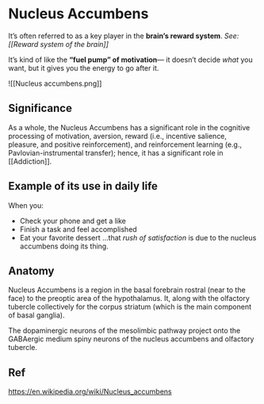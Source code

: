 # Nucleus Accumbens

It’s often referred to as a key player in the **brain’s reward system**. 
*See: [[Reward system of the brain]]*

It’s kind of like the **“fuel pump” of motivation**— it doesn’t decide _what_ you want, but it gives you the energy to go after it.

![[Nucleus accumbens.png]]
## Significance
As a whole, the Nucleus Accumbens has a significant role in the cognitive processing of motivation, aversion, reward (i.e., incentive salience, pleasure, and positive reinforcement), and reinforcement learning (e.g., Pavlovian-instrumental transfer); hence, it has a significant role in [[Addiction]].

## Example of its use in daily life
When you:
- Check your phone and get a like
- Finish a task and feel accomplished
- Eat your favorite dessert 
	…that _rush of satisfaction_ is due to the nucleus accumbens doing its thing.
## Anatomy
Nucleus Accumbens is a region in the basal forebrain rostral (near to the face) to the preoptic area of the hypothalamus. It, along with the olfactory tubercle collectively for the corpus striatum (which is the main component of basal ganglia). 

The dopaminergic neurons of the mesolimbic pathway project onto the GABAergic medium spiny neurons of the nucleus accumbens and olfactory tubercle.
## Ref
https://en.wikipedia.org/wiki/Nucleus_accumbens